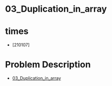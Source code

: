 # 03_Duplication_in_array
# times
- [210107]
# Problem Description
- [03_Duplication_in_array](https://leetcode-cn.com/problems/shu-zu-zhong-zhong-fu-de-shu-zi-lcof/)

